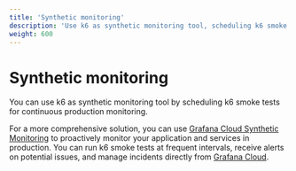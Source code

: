 ```yaml
---
title: 'Synthetic monitoring'
description: 'Use k6 as synthetic monitoring tool, scheduling k6 smoke tests for continuous production monitoring.'
weight: 600
---
```


# Synthetic monitoring

You can use k6 as synthetic monitoring tool by scheduling k6 smoke tests for continuous production monitoring.

For a more comprehensive solution, you can use [Grafana Cloud Synthetic Monitoring](https://grafana.com/docs/grafana-cloud/testing/synthetic-monitoring/create-checks/checks/k6/) to proactively monitor your application and services in production. You can run k6 smoke tests at frequent intervals, receive alerts on potential issues, and manage incidents directly from [Grafana Cloud](https://grafana.com/products/cloud/).
